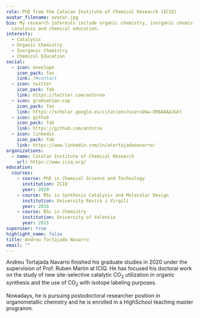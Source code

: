 ```yaml
---
role: PhD from the Catalan Institute of Chemical Research (ICIQ)
avatar_filename: avatar.jpg
bio: My research interests include organic chemistry, inorganic chemistry,
  catalysis and chemical education.
interests:
  - Catalysis
  - Organic Chemistry
  - Inorganic Chemistry
  - Chemical Education
social:
  - icon: envelope
    icon_pack: fas
    link: /#contact
  - icon: twitter
    icon_pack: fab
    link: https://twitter.com/antorna
  - icon: graduation-cap
    icon_pack: fas
    link: https://scholar.google.es/citations?user=DUw-DR8AAAAJ&hl
  - icon: github
    icon_pack: fab
    link: https://github.com/antorna
  - icon: linkedin
    icon_pack: fab
    link: https://www.linkedin.com/in/atortajadanavarro/
organizations:
  - name: Catalan Institute of Chemical Research
    url: https://www.iciq.org/
education:
  courses:
    - course: PhD in Chemical Science and Technology
      institution: ICIQ
      year: 2020
    - course: MSc in Synthesis Catalysis and Molecular Design
      institution: University Rovira i Virgili
      year: 2016
    - course: BSc in Chemistry
      institution: University of Valencia
      year: 2015
superuser: true
highlight_name: false
title: Andreu Tortajada Navarro
email: ""
---
```

Andreu Tortajada Navarro finished his graduate studies in 2020 under the supervision of Prof. Ruben Martin at ICIQ. He has focused his doctoral work on the study of new site-selective catalytic CO<sub>2</sub> utilization in organic synthesis and the use of  CO<sub>2</sub> with isotope labeling purposes. 

Nowadays, he is pursuing postodoctoral researcher position in organometallic chemstry and he is enrolled in a HighSchool teaching master programm.